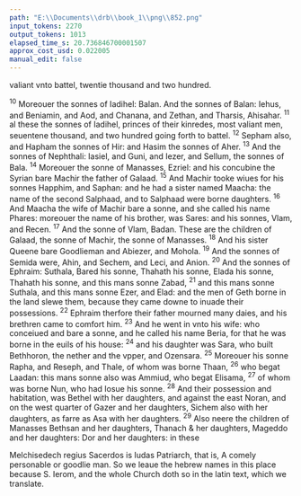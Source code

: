 ```yaml
---
path: "E:\\Documents\\drb\\book_1\\png\\852.png"
input_tokens: 2270
output_tokens: 1013
elapsed_time_s: 20.736846700001507
approx_cost_usd: 0.022005
manual_edit: false
---
```

valiant vnto battel, twentie thousand and two hundred.

<sup>10</sup> Moreouer the sonnes of Iadihel: Balan. And the sonnes of Balan: Iehus, and Beniamin, and Aod, and Chanana, and Zethan, and Tharsis, Ahisahar. <sup>11</sup> al these the sonnes of Iadihel, princes of their kinredes, most valiant men, seuentene thousand, and two hundred going forth to battel. <sup>12</sup> Sepham also, and Hapham the sonnes of Hir: and Hasim the sonnes of Aher. <sup>13</sup> And the sonnes of Nephthali: Iasiel, and Guni, and Iezer, and Sellum, the sonnes of Bala. <sup>14</sup> Moreouer the sonne of Manasses, Ezriel: and his concubine the Syrian bare Machir the father of Galaad. <sup>15</sup> And Machir tooke wiues for his sonnes Happhim, and Saphan: and he had a sister named Maacha: the name of the second Salphaad, and to Salphaad were borne daughters. <sup>16</sup> And Maacha the wife of Machir bare a sonne, and she called his name Phares: moreouer the name of his brother, was Sares: and his sonnes, Vlam, and Recen. <sup>17</sup> And the sonne of Vlam, Badan. These are the children of Galaad, the sonne of Machir, the sonne of Manasses. <sup>18</sup> And his sister Queene bare Goodlieman and Abiezer, and Mohola. <sup>19</sup> And the sonnes of Semida were, Ahin, and Sechem, and Leci, and Anion. <sup>20</sup> And the sonnes of Ephraim: Suthala, Bared his sonne, Thahath his sonne, Elada his sonne, Thahath his sonne, and this mans sonne Zabad, <sup>21</sup> and this mans sonne Suthala, and this mans sonne Ezer, and Elad: and the men of Geth borne in the land slewe them, because they came downe to inuade their possessions. <sup>22</sup> Ephraim therfore their father mourned many daies, and his brethren came to comfort him. <sup>23</sup> And he went in vnto his wife: who conceiued and bare a sonne, and he called his name Beria, for that he was borne in the euils of his house: <sup>24</sup> and his daughter was Sara, who built Bethhoron, the nether and the vpper, and Ozensara. <sup>25</sup> Moreouer his sonne Rapha, and Reseph, and Thale, of whom was borne Thaan, <sup>26</sup> who begat Laadan: this mans sonne also was Ammiud, who begat Elisama, <sup>27</sup> of whom was borne Nun, who had Iosue his sonne. <sup>28</sup> And their possession and habitation, was Bethel with her daughters, and against the east Noran, and on the west quarter of Gazer and her daughters, Sichem also with her daughters, as farre as Asa with her daughters. <sup>29</sup> Also neere the children of Manasses Bethsan and her daughters, Thanach & her daughters, Mageddo and her daughters: Dor and her daughters: in these

<aside>Melchisedech regius Sacerdos is Iudas Patriarch, that is, A comely personable or goodlie man. So we leaue the hebrew names in this place because S. Ierom, and the whole Church doth so in the latin text, which we translate.</aside>

[^1]: Iosue, Virwn decorum, that